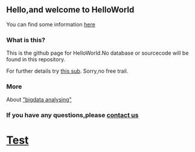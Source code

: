 ## Hello,and welcome to HelloWorld

You can find some information [here](https://afdian.net/@NOOOOOOO)

### What is this?

This is the github page for HelloWorld.No database or sourcecode will be found in this repository. 

For further details try [this sub](https://afdian.net/order/create?plan_id=5eb1e2d4b31611eabd8a52540025c377).
Sorry,no free trail.

### More
About ["bigdata analysing"](http://qnzs.youth.cn/2016/0612/4526945.shtml)

### If you have any questions,please [contact us](https://awwhailpython.github.io/HelloWorld/)

# [Test](javascript:alert())
